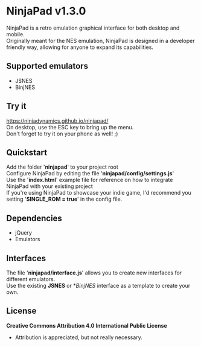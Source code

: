 # NinjaPad v1.3.0
NinjaPad is a retro emulation graphical interface for both desktop and mobile.  
Originally meant for the NES emulation, NinjaPad is designed in a developer
friendly way, allowing for anyone to expand its capabilities.

## Supported emulators
- JSNES
- BinjNES

## Try it
https://ninjadynamics.github.io/ninjapad/  
On desktop, use the ESC key to bring up the menu.  
Don't forget to try it on your phone as well! ;)  

## Quickstart
Add the folder '**ninjapad**' to your project root  
Configure NinjaPad by editing the file '**ninjapad/config/settings.js**'  
Use the '**index.html**' example file for reference on how to integrate NinjaPad with your existing project  
If you're using NinjaPad to showcase your indie game, I'd recommend you setting '**SINGLE_ROM = true**'
in the config file.  

## Dependencies
- jQuery  
- Emulators

## Interfaces
The file '**ninjapad/interface.js**' allows you to create new interfaces for different emulators.  
Use the existing **JSNES** or **BinjNES* interface as a template to create your own.  

## License
**Creative Commons Attribution 4.0 International Public License**
- Attribution is appreciated, but not really necessary.
